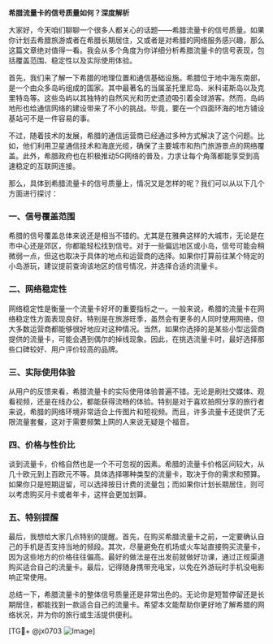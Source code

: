 **希腊流量卡的信号质量如何？深度解析**

大家好，今天咱们聊聊一个很多人都关心的话题——希腊流量卡的信号质量。如果你计划去希腊旅游或者在希腊长期居住，又或者是对希腊的网络服务感兴趣，那么这篇文章绝对值得一看。我会从多个角度为你详细分析希腊流量卡的信号表现，包括覆盖范围、稳定性以及实际使用体验。

首先，我们来了解一下希腊的地理位置和通信基础设施。希腊位于地中海东南部，是一个由众多岛屿组成的国家。其中最著名的当属圣托里尼岛、米科诺斯岛以及克里特岛等。这些岛屿以其独特的自然风光和历史遗迹吸引着全球游客。然而，岛屿地形也给通信网络的建设带来了不小的挑战。毕竟，要在一个四面环海的地方铺设基站可不是一件容易的事。

不过，随着技术的发展，希腊的通信运营商已经通过多种方式解决了这个问题。比如，他们利用卫星通信技术和海底光缆，确保了主要城市和热门旅游景点的网络覆盖。此外，希腊政府也在积极推动5G网络的普及，力求让每个角落都能享受到高速稳定的互联网连接。

那么，具体到希腊流量卡的信号质量上，情况又是怎样的呢？我们可以从以下几个方面进行探讨：

### 一、信号覆盖范围

希腊的信号覆盖总体来说还是相当不错的。尤其是在雅典这样的大城市，无论是在市中心还是郊区，你都能轻松找到信号。对于一些偏远地区或小岛，信号可能会稍微弱一点，但这也取决于具体的地点和运营商的选择。如果你打算前往某个特定的小岛游玩，建议提前查询该地区的信号情况，并选择合适的流量卡。

### 二、网络稳定性

网络稳定性是衡量一个流量卡好坏的重要指标之一。一般来说，希腊的流量卡在网络稳定性方面表现良好。特别是在旅游旺季，虽然会有更多的人同时使用网络，但大多数运营商都能够很好地应对这种情况。当然，如果你选择的是某些小型运营商提供的流量卡，可能会遇到偶尔的掉线现象。因此，在挑选流量卡时，最好选择那些口碑较好、用户评价较高的品牌。

### 三、实际使用体验

从用户的反馈来看，希腊流量卡的实际使用体验普遍不错。无论是刷社交媒体、观看视频，还是在线办公，都能获得流畅的体验。特别是对于喜欢拍照分享的旅行者来说，希腊的网络环境非常适合上传图片和短视频。而且，许多流量卡还提供了无限流量套餐，这对于需要频繁上网的人来说无疑是个福音。

### 四、价格与性价比

谈到流量卡，价格自然也是一个不可忽视的因素。希腊的流量卡价格区间较大，从几十欧元到上百欧元不等。具体选择哪种类型的流量卡，取决于你的需求和预算。如果你只是短期逗留，可以选择按日计费的流量包；而如果你计划长期居住，则可以考虑购买月卡或者年卡，这样会更加划算。

### 五、特别提醒

最后，我想给大家几点特别的提醒。首先，在购买希腊流量卡之前，一定要确认自己的手机是否支持当地的频段。其次，尽量避免在机场或火车站直接购买流量卡，因为这些地方的价格往往偏高。最好的做法是在出发前就做好功课，通过正规渠道购买适合自己的流量卡。最后，记得随身携带充电宝，以免在外游玩时手机没电影响正常使用。

总结一下，希腊流量卡的整体信号质量还是非常出色的。无论你是短暂停留还是长期居住，都能找到一款适合自己的流量卡。希望本文能帮助你更好地了解希腊的网络状况，并为你的旅行或生活提供便利。

[TG💪+ @jx0703 ![Image](https://github.com/user-attachments/assets/dbca1d08-cadb-493c-b0ec-ad6f7a83f270)]